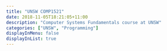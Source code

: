 ```yaml
---
title: "UNSW COMP1521"
date: 2018-11-05T18:21:05+11:00
description: "Computer Systems Fundamentals course at UNSW"
categories: ["UNSW", "Programming"]
displayInMenu: false
displayInList: true
---
```


<script>location.href = "//featherbear.github.io/UNSW-COMP1521/"</script>